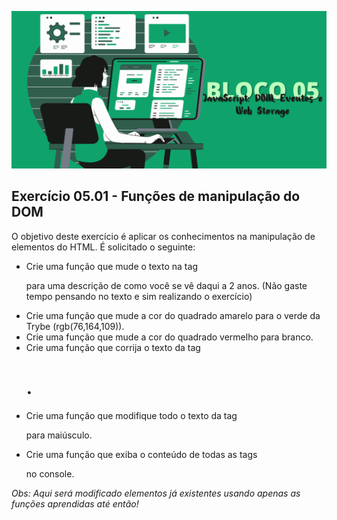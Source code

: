 ![](../bannerdosblocos/trybe-exercicios-bloco05.png)

## Exercício 05.01 - Funções de manipulação do DOM

O objetivo deste exercício é aplicar os conhecimentos na manipulação de elementos do HTML. É solicitado o seguinte: 

* Crie uma função que mude o texto na tag <p> para uma descrição de como você se vê daqui a 2 anos. (Não gaste tempo pensando no texto e sim realizando o exercício)
* Crie uma função que mude a cor do quadrado amarelo para o verde da Trybe (rgb(76,164,109)).
* Crie uma função que mude a cor do quadrado vermelho para branco.
* Crie uma função que corrija o texto da tag <h1>.
*  Crie uma função que modifique todo o texto da tag <p> para maiúsculo.
* Crie uma função que exiba o conteúdo de todas as tags <p> no console.

_Obs: Aqui será modificado elementos já existentes usando apenas as funções aprendidas até então!_




